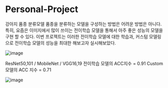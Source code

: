 # Personal-Project
강아지 품종 분류모델
품종을 분류하는 모델을 구성하는 방법은 어려운 방법은 아니다.
특히, 요즘은 이미지에서 많이 쓰이는 전이학습 모델을 통해서 아주 좋은 성능의 모델을 구현 할 수 있다.
이번 프로젝트는 이러한 전이학습 모델에 대한 학습과, 커스텀 모델링으로 전이학습 모델의 성능을 최대한 해보고자 실시해보았다.

![image](https://user-images.githubusercontent.com/76422150/117403300-e8995f80-af42-11eb-882b-1619bb1bfeb0.png)




ResNet50,101 / MobileNet / VGG16,19 전이학습 모델의 ACC지수 = 0.91
Custom모델의 ACC 지수 = 0.71


![image](https://user-images.githubusercontent.com/76422150/117403348-fd75f300-af42-11eb-8682-355e338a4b9f.png)
